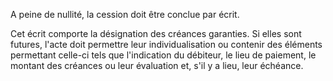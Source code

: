 A peine de nullité, la cession doit être conclue par écrit.

Cet écrit comporte la désignation des créances garanties. Si elles sont futures, l'acte doit permettre leur individualisation ou contenir des éléments permettant celle-ci tels que l'indication du débiteur, le lieu de paiement, le montant des créances ou leur évaluation et, s'il y a lieu, leur échéance.
